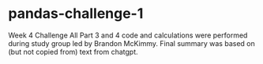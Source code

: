 # pandas-challenge-1
Week 4 Challenge
All Part 3 and 4 code and calculations were performed during study group led by Brandon McKimmy. 
Final summary was based on (but not copied from) text from chatgpt. 